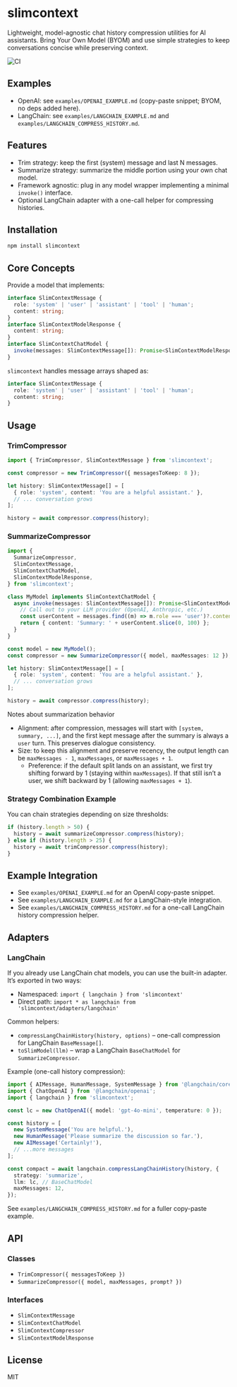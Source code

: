 # slimcontext

Lightweight, model-agnostic chat history compression utilities for AI assistants. Bring Your Own Model (BYOM) and use simple strategies to keep conversations concise while preserving context.

![CI](https://github.com/agentailor/slimcontext/actions/workflows/ci.yml/badge.svg)

## Examples

- OpenAI: see `examples/OPENAI_EXAMPLE.md` (copy-paste snippet; BYOM, no deps added here).
- LangChain: see `examples/LANGCHAIN_EXAMPLE.md` and `examples/LANGCHAIN_COMPRESS_HISTORY.md`.

## Features

- Trim strategy: keep the first (system) message and last N messages.
- Summarize strategy: summarize the middle portion using your own chat model.
- Framework agnostic: plug in any model wrapper implementing a minimal `invoke()` interface.
- Optional LangChain adapter with a one-call helper for compressing histories.

## Installation

```bash
npm install slimcontext
```

## Core Concepts

Provide a model that implements:

```ts
interface SlimContextMessage {
  role: 'system' | 'user' | 'assistant' | 'tool' | 'human';
  content: string;
}
interface SlimContextModelResponse {
  content: string;
}
interface SlimContextChatModel {
  invoke(messages: SlimContextMessage[]): Promise<SlimContextModelResponse>;
}
```

`slimcontext` handles message arrays shaped as:

```ts
interface SlimContextMessage {
  role: 'system' | 'user' | 'assistant' | 'tool' | 'human';
  content: string;
}
```

## Usage

### TrimCompressor

```ts
import { TrimCompressor, SlimContextMessage } from 'slimcontext';

const compressor = new TrimCompressor({ messagesToKeep: 8 });

let history: SlimContextMessage[] = [
  { role: 'system', content: 'You are a helpful assistant.' },
  // ... conversation grows
];

history = await compressor.compress(history);
```

### SummarizeCompressor

```ts
import {
  SummarizeCompressor,
  SlimContextMessage,
  SlimContextChatModel,
  SlimContextModelResponse,
} from 'slimcontext';

class MyModel implements SlimContextChatModel {
  async invoke(messages: SlimContextMessage[]): Promise<SlimContextModelResponse> {
    // Call out to your LLM provider (OpenAI, Anthropic, etc.)
    const userContent = messages.find((m) => m.role === 'user')?.content || '';
    return { content: 'Summary: ' + userContent.slice(0, 100) };
  }
}

const model = new MyModel();
const compressor = new SummarizeCompressor({ model, maxMessages: 12 });

let history: SlimContextMessage[] = [
  { role: 'system', content: 'You are a helpful assistant.' },
  // ... conversation grows
];

history = await compressor.compress(history);
```

Notes about summarization behavior

- Alignment: after compression, messages will start with `[system, summary, ...]`, and the first kept message after the summary is always a `user` turn. This preserves dialogue consistency.
- Size: to keep this alignment and preserve recency, the output length can be `maxMessages - 1`, `maxMessages`, or `maxMessages + 1`.
  - Preference: if the default split lands on an assistant, we first try shifting forward by 1 (staying within `maxMessages`). If that still isn’t a user, we shift backward by 1 (allowing `maxMessages + 1`).

### Strategy Combination Example

You can chain strategies depending on size thresholds:

```ts
if (history.length > 50) {
  history = await summarizeCompressor.compress(history);
} else if (history.length > 25) {
  history = await trimCompressor.compress(history);
}
```

## Example Integration

- See `examples/OPENAI_EXAMPLE.md` for an OpenAI copy-paste snippet.
- See `examples/LANGCHAIN_EXAMPLE.md` for a LangChain-style integration.
- See `examples/LANGCHAIN_COMPRESS_HISTORY.md` for a one-call LangChain history compression helper.

## Adapters

### LangChain

If you already use LangChain chat models, you can use the built-in adapter. It’s exported in two ways:

- Namespaced: `import { langchain } from 'slimcontext'`
- Direct path: `import * as langchain from 'slimcontext/adapters/langchain'`

Common helpers:

- `compressLangChainHistory(history, options)` – one-call compression for LangChain `BaseMessage[]`.
- `toSlimModel(llm)` – wrap a LangChain `BaseChatModel` for `SummarizeCompressor`.

Example (one-call history compression):

```ts
import { AIMessage, HumanMessage, SystemMessage } from '@langchain/core/messages';
import { ChatOpenAI } from '@langchain/openai';
import { langchain } from 'slimcontext';

const lc = new ChatOpenAI({ model: 'gpt-4o-mini', temperature: 0 });

const history = [
  new SystemMessage('You are helpful.'),
  new HumanMessage('Please summarize the discussion so far.'),
  new AIMessage('Certainly!'),
  // ...more messages
];

const compact = await langchain.compressLangChainHistory(history, {
  strategy: 'summarize',
  llm: lc, // BaseChatModel
  maxMessages: 12,
});
```

See `examples/LANGCHAIN_COMPRESS_HISTORY.md` for a fuller copy-paste example.

## API

### Classes

- `TrimCompressor({ messagesToKeep })`
- `SummarizeCompressor({ model, maxMessages, prompt? })`

### Interfaces

- `SlimContextMessage`
- `SlimContextChatModel`
- `SlimContextCompressor`
- `SlimContextModelResponse`

## License

MIT
